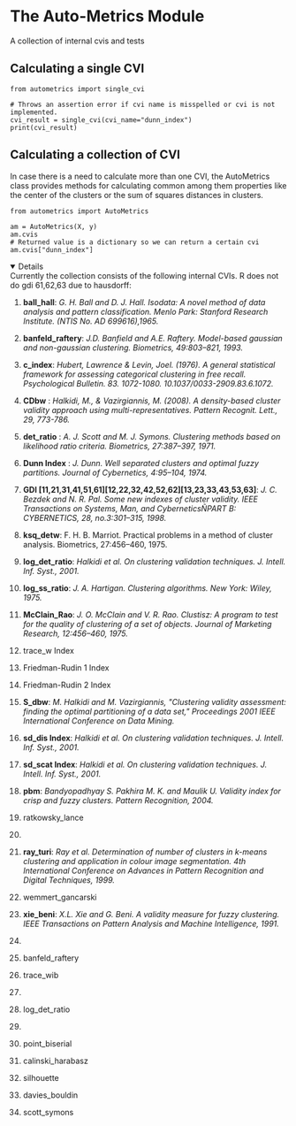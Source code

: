 # The Auto-Metrics Module
A collection of internal cvis and tests

## Calculating a single CVI 
```{python}
from autometrics import single_cvi 

# Throws an assertion error if cvi name is misspelled or cvi is not implemented. 
cvi_result = single_cvi(cvi_name="dunn_index")
print(cvi_result)
```

## Calculating a collection of CVI 
In case there is a need to calculate more than one CVI, the AutoMetrics class provides methods for calculating common 
among them properties like the center of the clusters or the sum of squares distances in clusters. 
```{python}
from autometrics import AutoMetrics

am = AutoMetrics(X, y) 
am.cvis
# Returned value is a dictionary so we can return a certain cvi
am.cvis["dunn_index"]
```
<details open>
Currently the collection consists of the following internal CVIs. R does not do gdi 61,62,63 due to hausdorff:

1. **ball_hall**: <i> G. H. Ball and D. J. Hall. Isodata: A novel method of data analysis and pattern
                      classification. Menlo Park: Stanford Research Institute. (NTIS No. AD 699616),1965.</i>
2. **banfeld_raftery**: <i> J.D. Banfield and A.E. Raftery. Model-based gaussian and non-gaussian clustering. Biometrics,
                        49:803–821, 1993. </i>
3. **c_index**: <i> Hubert, Lawrence & Levin, Joel. (1976). A general statistical framework for assessing categorical 
clustering in free recall. Psychological Bulletin. 83. 1072-1080. 10.1037/0033-2909.83.6.1072. </i>
4. **CDbw** : <i>Halkidi, M., & Vazirgiannis, M. (2008). A density-based cluster validity approach using 
multi-representatives. Pattern Recognit. Lett., 29, 773-786.  </i>
5. **det_ratio** : <i> A. J. Scott and M. J. Symons. Clustering methods based on likelihood ratio criteria. Biometrics, 
                27:387–397, 1971.</i>
6. **Dunn Index** : <i>J. Dunn. Well separated clusters and optimal fuzzy partitions. Journal of Cybernetics, 4:95–104, 
                    1974. </i>

7. **GDI [11,21,31,41,51,61][12,22,32,42,52,62][13,23,33,43,53,63]**: <i>J. C. Bezdek and N. R. Pal. Some new indexes of
cluster validity. IEEE Transactions on Systems, Man, and CyberneticsÑPART B: CYBERNETICS, 28, no.3:301–315, 1998.</i>
8. **ksq_detw**:  F. H. B. Marriot. Practical problems in a method of cluster analysis. Biometrics,
27:456–460, 1975.
9. **log_det_ratio**: <i> Halkidi et al. On clustering validation techniques. J. Intell. Inf. Syst., 2001. </i>
10. **log_ss_ratio**: <i> J. A. Hartigan. Clustering algorithms. New York: Wiley, 1975. </i>
11. **McClain_Rao**: <i> J. O. McClain and V. R. Rao. Clustisz: A program to test for the quality of
                         clustering of a set of objects. Journal of Marketing Research, 12:456–460, 1975.</i>












11. trace_w Index

13. Friedman-Rudin 1 Index
14. Friedman-Rudin 2 Index
15. **S_dbw**: <i> M. Halkidi and M. Vazirgiannis, "Clustering validity assessment: finding the optimal partitioning of a 
data set," Proceedings 2001 IEEE International Conference on Data Mining. </i>
16. **sd_dis Index**: <i>Halkidi et al. On clustering validation techniques. J. Intell. Inf. Syst., 2001.</i>
17. **sd_scat Index**: <i>Halkidi et al. On clustering validation techniques. J. Intell. Inf. Syst., 2001.</i> 

18. **pbm**: <i> Bandyopadhyay S. Pakhira M. K. and Maulik U. Validity index for crisp and fuzzy clusters. Pattern 
             Recognition, 2004. </i>
19. ratkowsky_lance
20. 
21. **ray_turi**: <i> Ray et al. Determination of number of clusters in k-means clustering and application in colour 
                  image segmentation. 4th International Conference on Advances in Pattern Recognition and Digital 
                  Techniques, 1999. </i>
22. wemmert_gancarski
23. **xie_beni**: <i> X.L. Xie and G. Beni. A validity measure for fuzzy clustering. IEEE Transactions on Pattern 
                  Analysis and Machine Intelligence, 1991. </i>
24. 
25. banfeld_raftery
26. trace_wib
27. 
28. log_det_ratio
29. 
30. point_biserial
31. calinski_harabasz
32. silhouette
33. davies_bouldin
34. scott_symons
